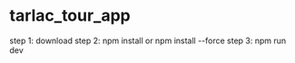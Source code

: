 ﻿# tarlac_tour_app


step 1: download
step 2: npm install or npm install --force
step 3: npm run dev
